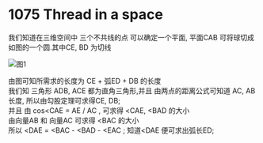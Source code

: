 # 1075 Thread in a space
我们知道在三维空间中 三个不共线的点 可以确定一个平面, 平面CAB 可将球切成如图的一个圆.其中CE, BD 为切线

![图1](https://github.com/liudyboy/Image/raw/ACM/Thread_in_a_Space.jpg)

由图可知所需求的长度为 CE + 弧ED + DB 的长度</br>
我们知 三角形 ADB, ACE 都为直角三角形,并且 由两点的距离公式可知道 AC, AB 长度, 所以由勾股定理可求得CE, DB;</br>
并且 由 cos<CAE = AE / AC , 可求得 <CAE, <BAD  的大小</br>
由向量AB 和 向量AC 可求得 <BAC 的大小 </br>
所以 <DAE = <BAC - <BAD - <EAC ; 知道<DAE 便可求出弧长ED;
</br>


